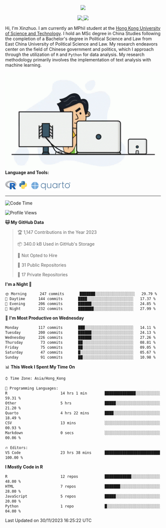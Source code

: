 <div align='center'>
<img src='https://readme-typing-svg.herokuapp.com?font=Lora&color=4d3900&center=true&lines=HKUST+Mphil+in+SOSC;Focus+on+China;Code+for+PoliSci'/>
</div>

<p align='center'>
 <a href
='https://www.linkedin.com/in/xinzhuo-huang-5161011ba/' target='_blank'>
        <img src='https://img.shields.io/badge/linkedin%20-%230077B5.svg?&style=for-the-badge&logo=linkedin&logoColor=white'/>
    </a>
 <a href='https://twitter.com/HsinchoH' target='_blank'>
        <img src='https://img.shields.io/badge/Twitter-1DA1F2?style=for-the-badge&logo=twitter&logoColor=white'/>
    </a>
    </p>
    
Hi, I'm Xinzhuo. I am currently an MPhil student at the [Hong Kong University of Science and Technology](https://sosc.hkust.edu.hk/node/613). I hold an MSc degree in China Studies following the completion of a Bachelor's degree in Political Science and Law from East China University of Political Science and Law. My research endeavors center on the field of Chinese government and politics, which I approach through the utilization of `R` and `Python` for data analysis. My research methodology primarily involves the implementation of text analysis with machine learning.




<img align='right' src="https://github.com/xinzhuohkust/xinzhuohkust/blob/main/programmer.gif" width="590">



**Language and Tools:**  

<code><img height="36" src="https://raw.githubusercontent.com/github/explore/80688e429a7d4ef2fca1e82350fe8e3517d3494d/topics/r/r.png"></code>
<code><img height="36" src="https://raw.githubusercontent.com/github/explore/80688e429a7d4ef2fca1e82350fe8e3517d3494d/topics/python/python.png"></code>
<code><img height="32" src="https://github.com/quarto-dev/quarto-r/blob/main/man/figures/quarto.png"></code>

---
<!--START_SECTION:waka-->
![Code Time](http://img.shields.io/badge/Code%20Time-1%2C177%20hrs%202%20mins-blue)

![Profile Views](http://img.shields.io/badge/Profile%20Views-0-blue)

**🐱 My GitHub Data** 

> 🏆 1,147 Contributions in the Year 2023
 > 
> 📦 340.0 kB Used in GitHub's Storage 
 > 
> 🚫 Not Opted to Hire
 > 
> 📜 31 Public Repositories 
 > 
> 🔑 17 Private Repositories  
 > 
**I'm a Night 🦉** 

```text
🌞 Morning      247 commits       ███████░░░░░░░░░░░░░░░░░░   29.79 % 
🌆 Daytime      144 commits       ████░░░░░░░░░░░░░░░░░░░░░   17.37 % 
🌃 Evening      206 commits       ██████░░░░░░░░░░░░░░░░░░░   24.85 % 
🌙 Night        232 commits       ███████░░░░░░░░░░░░░░░░░░   27.99 % 

```
📅 **I'm Most Productive on Wednesday** 

```text
Monday         117 commits       ███░░░░░░░░░░░░░░░░░░░░░░   14.11 % 
Tuesday        200 commits       ██████░░░░░░░░░░░░░░░░░░░   24.13 % 
Wednesday      226 commits       ██████░░░░░░░░░░░░░░░░░░░   27.26 % 
Thursday        73 commits       ██░░░░░░░░░░░░░░░░░░░░░░░   08.81 % 
Friday          75 commits       ██░░░░░░░░░░░░░░░░░░░░░░░   09.05 % 
Saturday        47 commits       █░░░░░░░░░░░░░░░░░░░░░░░░   05.67 % 
Sunday          91 commits       ██░░░░░░░░░░░░░░░░░░░░░░░   10.98 % 

```


📊 **This Week I Spent My Time On** 

```text
⌚︎ Time Zone: Asia/Hong_Kong

💬 Programming Languages: 
R                        14 hrs 1 min        ██████████████░░░░░░░░░░░   59.31 % 
Other                    5 hrs               █████░░░░░░░░░░░░░░░░░░░░   21.20 % 
Quarto                   4 hrs 22 mins       ████░░░░░░░░░░░░░░░░░░░░░   18.49 % 
CSV                      13 mins             ░░░░░░░░░░░░░░░░░░░░░░░░░   00.93 % 
Markdown                 0 secs              ░░░░░░░░░░░░░░░░░░░░░░░░░   00.06 % 

🔥 Editors: 
VS Code                  23 hrs 38 mins      █████████████████████████   100.00 % 

```

**I Mostly Code in R** 

```text
R                        12 repos            ████████████░░░░░░░░░░░░░   48.00 % 
HTML                     7 repos             ███████░░░░░░░░░░░░░░░░░░   28.00 % 
JavaScript               5 repos             █████░░░░░░░░░░░░░░░░░░░░   20.00 % 
Python                   1 repo              █░░░░░░░░░░░░░░░░░░░░░░░░   04.00 % 

```



 Last Updated on 30/11/2023 16:25:22 UTC
<!--END_SECTION:waka-->
    
    
    
    
    
    
    
    
